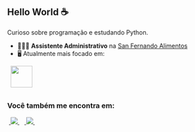 
<h2>Hello World ☕</h2>
Curioso sobre programação e estudando Python.

- 👨🏻‍💻 **Assistente Administrativo** na [San Fernando Alimentos](http://alemdopao.com.br/)
- 🖥️ Atualmente mais focado em:
<div style="display: inline">
  &nbsp;&nbsp;<img width='50' height='50' src="https://cdn.jsdelivr.net/gh/devicons/devicon/icons/python/python-original.svg" />&nbsp;&nbsp;
  
</div> 

##

### Você também me encontra em:
&nbsp;<a href="https://www.linkedin.com/in/meraridayvson/">
  <img src="https://img.shields.io/badge/linkedin-%230077B5.svg?style=for-the-badge&logo=linkedin&logoColor=white">
</a>&nbsp;
&nbsp;<a href="https://www.instagram.com/m.dayvson">
  <img src="https://img.shields.io/badge/Instagram-%23E4405F.svg?style=for-the-badge&logo=Instagram&logoColor=white">
</a>&nbsp;
